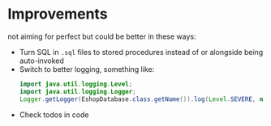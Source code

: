 # Improvements
not aiming for perfect but could be better in these ways:
- Turn SQL in `.sql` files to stored procedures instead of or alongside being auto-invoked
- Switch to better logging, something like:
	```java
	import java.util.logging.Level;
	import java.util.logging.Logger;
	Logger.getLogger(EshopDatabase.class.getName()).log(Level.SEVERE, null, ex);
	```
- Check todos in code
